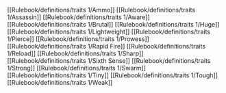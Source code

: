 [[Rulebook/definitions/traits 1/Ammo]]
[[Rulebook/definitions/traits 1/Assassin]]
[[Rulebook/definitions/traits 1/Aware]]
[[Rulebook/definitions/traits 1/Brutal]]
[[Rulebook/definitions/traits 1/Huge]]
[[Rulebook/definitions/traits 1/Lightweight]]
[[Rulebook/definitions/traits 1/Pierce]]
[[Rulebook/definitions/traits 1/Prowess]]
[[Rulebook/definitions/traits 1/Rapid Fire]]
[[Rulebook/definitions/traits 1/Reload]]
[[Rulebook/definitions/traits 1/Sharp]]
[[Rulebook/definitions/traits 1/Sixth Sense]]
[[Rulebook/definitions/traits 1/Strong]]
[[Rulebook/definitions/traits 1/Swarm]]
[[Rulebook/definitions/traits 1/Tiny]]
[[Rulebook/definitions/traits 1/Tough]]
[[Rulebook/definitions/traits 1/Weak]]
